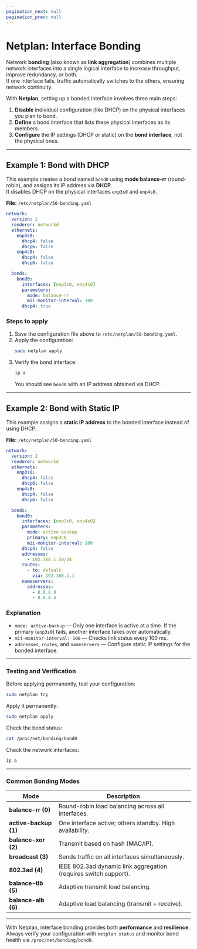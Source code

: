 ```yaml
---
pagination_next: null
pagination_prev: null
---
```



# Netplan: Interface Bonding

Network **bonding** (also known as **link aggregation**) combines multiple network interfaces into a single logical interface to increase throughput, improve redundancy, or both.  
If one interface fails, traffic automatically switches to the others, ensuring network continuity.

With **Netplan**, setting up a bonded interface involves three main steps:

1. **Disable** individual configuration (like DHCP) on the physical interfaces you plan to bond.  
2. **Define** a bond interface that lists these physical interfaces as its members.  
3. **Configure** the IP settings (DHCP or static) on the **bond interface**, not the physical ones.

---

## Example 1: Bond with DHCP

This example creates a bond named `bond0` using **mode balance-rr** (round-robin), and assigns its IP address via **DHCP**.  
It disables DHCP on the physical interfaces `enp3s0` and `enp4s0`.

**File:** `/etc/netplan/50-bonding.yaml`

```yaml
network:
  version: 2
  renderer: networkd
  ethernets:
    enp3s0:
      dhcp4: false
      dhcp6: false
    enp4s0:
      dhcp4: false
      dhcp6: false

  bonds:
    bond0:
      interfaces: [enp3s0, enp4s0]
      parameters:
        mode: balance-rr
        mii-monitor-interval: 100
      dhcp4: true
```

### Steps to apply

1. Save the configuration file above to `/etc/netplan/50-bonding.yaml`.  
2. Apply the configuration:  
   ```bash
   sudo netplan apply
   ```
3. Verify the bond interface:  
   ```bash
   ip a
   ```
   You should see `bond0` with an IP address obtained via DHCP.  

---

## Example 2: Bond with Static IP

This example assigns a **static IP address** to the bonded interface instead of using DHCP.

**File:** `/etc/netplan/50-bonding.yaml`

```yaml
network:
  version: 2
  renderer: networkd
  ethernets:
    enp3s0:
      dhcp4: false
      dhcp6: false
    enp4s0:
      dhcp4: false
      dhcp6: false

  bonds:
    bond0:
      interfaces: [enp3s0, enp4s0]
      parameters:
        mode: active-backup
        primary: enp3s0
        mii-monitor-interval: 100
      dhcp4: false
      addresses:
        - 192.168.1.50/24
      routes:
        - to: default
          via: 192.168.1.1
      nameservers:
        addresses:
          - 8.8.8.8
          - 8.8.4.4
```

### Explanation

- `mode: active-backup` — Only one interface is active at a time. If the primary (`enp3s0`) fails, another interface takes over automatically.  
- `mii-monitor-interval: 100` — Checks link status every 100 ms.  
- `addresses`, `routes`, and `nameservers` — Configure static IP settings for the bonded interface.

---

### Testing and Verification

Before applying permanently, test your configuration:
```bash
sudo netplan try
```

Apply it permanently:
```bash
sudo netplan apply
```

Check the bond status:
```bash
cat /proc/net/bonding/bond0
```

Check the network interfaces:
```bash
ip a
```

---

### Common Bonding Modes

| Mode | Description |
|------|--------------|
| **balance-rr (0)** | Round-robin load balancing across all interfaces. |
| **active-backup (1)** | One interface active; others standby. High availability. |
| **balance-xor (2)** | Transmit based on hash (MAC/IP). |
| **broadcast (3)** | Sends traffic on all interfaces simultaneously. |
| **802.3ad (4)** | IEEE 802.3ad dynamic link aggregation (requires switch support). |
| **balance-tlb (5)** | Adaptive transmit load balancing. |
| **balance-alb (6)** | Adaptive load balancing (transmit + receive). |

---

With Netplan, interface bonding provides both **performance** and **resilience**.  
Always verify your configuration with `netplan status` and monitor bond health via `/proc/net/bonding/bond0`.
